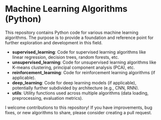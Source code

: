 # Machine Learning Algorithms (Python)

This repository contains Python code for various machine learning algorithms. The purpose is to provide a foundation and reference point for further exploration and development in this field.

- **supervised_learning**: Code for supervised learning algorithms like linear regression, decision trees, random forests, etc.
- **unsupervised_learning**: Code for unsupervised learning algorithms like K-means clustering, principal component analysis (PCA), etc.
- **reinforcement_learning**: Code for reinforcement learning algorithms (if applicable).
- **deep_learning**: Code for deep learning models (if applicable), potentially further subdivided by architecture (e.g., CNN, RNN).
- **utils**: Utility functions used across multiple algorithms (data loading, preprocessing, evaluation metrics).

  
I welcome contributions to this repository! If you have improvements, bug fixes, or new algorithms to share, please consider creating a pull request.
